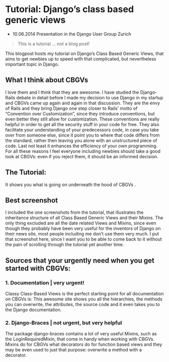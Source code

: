# Tutorial: Django’s class based generic views
- 10.06.2014 Presentation in the Django User Group Zurich

> This is a tutorial … not a blog post!

This blogpost hosts my tutorial on Django’s Class Based Generic Views, 
that aims to get newbies up to speed with that complicated, but nevertheless important topic in Django.

## What I think about CBGVs
I love them and I think that they are awesome. I have studied the Django-Rails debate in detail before I made my decision to use Django in my startup and CBGVs came up again and again in that discussion. They are the envy of Rails and they bring Django one step closer to Rails’ motto of “Convention over Customization”,  since they introduce conventions, but even better they still allow for customization. These conventions  are really helpful in order to get all the security stuff in your code for free. They also facilitate your understanding of your predecessors code, in case you take over from someone else, since it point you to where that code differs from the standard, rather then leaving you alone with an unstructured piece of code. Last not least it enhances the efficiency of your own programming. For all these reasons I feel everyone including newbies should take a good look at CBGVs: even if you reject them, it should be an informed decision.

## The Tutorial:
It shows you what is going on underneath the hood of CBGVs .

## Best screenshot
I included the one screenshots from the tutorial, that illustrates the inheritance structure of all Class Based Generic Views and their Mixins. The only thing excluded are all the date related Views and Mixins, since even though they probably have been very useful for the inventors of Django on their news site, most people including me don’t use them very much. I put that screenshot here, since I want you to be able to come back to it without the pain of scrolling through the tutorial yet another time.

## Sources that your urgently need when you get started with CBGVs:
### 1. Documentation | very urgent!
Classy Class-Based Views  is the perfect starting point for all documentation on CBGVs is: This awesome site shows you all the hierarchies, the methods you can overwrite, the attributes, the source code and it even takes you to the Django documentation.

### 2. Django-Braces | not urgent, but very helpful
The package django-braces contains a lot of very useful Mixins, such as the LoginRequiredMixin, that come in handy when working with CBGVs. Mixins do for CBGVs what decorators do for function based views and they may be even used to just that purpose: overwrite a method with a decorator.
